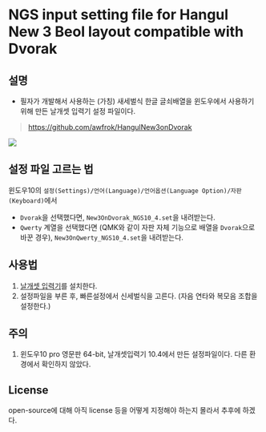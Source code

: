 # NGS input setting file for Hangul New 3 Beol layout compatible with Dvorak


 ## 설명

- 필자가 개발해서 사용하는 (가칭) 새세벌식 한글 글쇠배열을 윈도우에서 사용하기 위해 만든 날개셋 입력기 설정 파일이다.

> https://github.com/awfrok/HangulNew3onDvorak

![](https://github.com/awfrok/HangulNew3BeolOnDvorak/blob/master/HangulNew3onDvorak.jpg?raw=true)


## 설정 파일 고르는 법
윈도우10의 `설정(Settings)/언어(Language)/언어옵션(Language Option)/자판(Keyboard)`에서
- `Dvorak`을 선택했다면, `New3OnDvorak_NGS10_4.set`을 내려받는다. 
- `Qwerty` 계열을 선택했다면 (QMK와 같이 자판 자체 기능으로 배열을 `Dvorak`으로 바꾼 경우), `New3OnQwerty_NGS10_4.set`을 내려받는다.
 
## 사용법

1. [날개셋 입력기](http://moogi.new21.org/ngs_download.htm)를 설치한다.
2. 설정파일을 부른 후, 빠른설정에서 신세벌식을 고른다. (자음 연타와 복모음 조합을 설정한다.)



## 주의

1. 윈도우10 pro 영문판 64-bit, 날개셋입력기 10.4에서 만든 설정파일이다. 다른 환경에서 확인하지 않았다.

## License

open-source에 대해 아직 license 등을 어떻게 지정해야 하는지 몰라서 추후에 하겠다.


